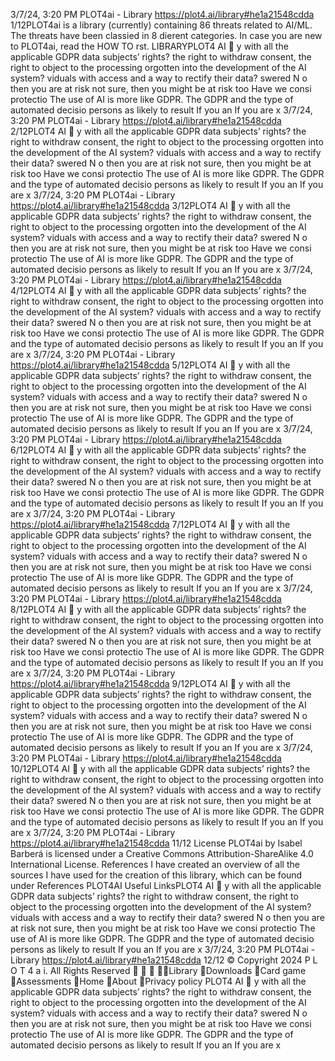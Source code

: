 3/7/24, 3:20 PM PLOT4ai - Library
https://plot4.ai/library#he1a21548cdda 1/12PLOT4ai is a library (currently) containing 86 threats related to
AI/ML. The threats have been classi ed in 8 di erent categories.
In case you are new to PLOT4ai, read the HOW TO  rst.
LIBRARYPLOT4
AI 
y with all the applicable GDPR data
subjects’ rights?
the right to withdraw consent, the right to object to the processing
 orgotten into the development of the AI system?
 viduals with access and a way to rectify their data?
swered N o then you are at risk
 not sure, then you might be at risk too
Have we consi
protectio
The use of AI is more like
GDPR. The GDPR and the 
type of automated decisio
persons as likely to result 
If you an
If you are 
x
3/7/24, 3:20 PM PLOT4ai - Library
https://plot4.ai/library#he1a21548cdda 2/12PLOT4
AI 
y with all the applicable GDPR data
subjects’ rights?
the right to withdraw consent, the right to object to the processing
 orgotten into the development of the AI system?
 viduals with access and a way to rectify their data?
swered N o then you are at risk
 not sure, then you might be at risk too
Have we consi
protectio
The use of AI is more like
GDPR. The GDPR and the 
type of automated decisio
persons as likely to result 
If you an
If you are 
x
3/7/24, 3:20 PM PLOT4ai - Library
https://plot4.ai/library#he1a21548cdda 3/12PLOT4
AI 
y with all the applicable GDPR data
subjects’ rights?
the right to withdraw consent, the right to object to the processing
 orgotten into the development of the AI system?
 viduals with access and a way to rectify their data?
swered N o then you are at risk
 not sure, then you might be at risk too
Have we consi
protectio
The use of AI is more like
GDPR. The GDPR and the 
type of automated decisio
persons as likely to result 
If you an
If you are 
x
3/7/24, 3:20 PM PLOT4ai - Library
https://plot4.ai/library#he1a21548cdda 4/12PLOT4
AI 
y with all the applicable GDPR data
subjects’ rights?
the right to withdraw consent, the right to object to the processing
 orgotten into the development of the AI system?
 viduals with access and a way to rectify their data?
swered N o then you are at risk
 not sure, then you might be at risk too
Have we consi
protectio
The use of AI is more like
GDPR. The GDPR and the 
type of automated decisio
persons as likely to result 
If you an
If you are 
x
3/7/24, 3:20 PM PLOT4ai - Library
https://plot4.ai/library#he1a21548cdda 5/12PLOT4
AI 
y with all the applicable GDPR data
subjects’ rights?
the right to withdraw consent, the right to object to the processing
 orgotten into the development of the AI system?
 viduals with access and a way to rectify their data?
swered N o then you are at risk
 not sure, then you might be at risk too
Have we consi
protectio
The use of AI is more like
GDPR. The GDPR and the 
type of automated decisio
persons as likely to result 
If you an
If you are 
x
3/7/24, 3:20 PM PLOT4ai - Library
https://plot4.ai/library#he1a21548cdda 6/12PLOT4
AI 
y with all the applicable GDPR data
subjects’ rights?
the right to withdraw consent, the right to object to the processing
 orgotten into the development of the AI system?
 viduals with access and a way to rectify their data?
swered N o then you are at risk
 not sure, then you might be at risk too
Have we consi
protectio
The use of AI is more like
GDPR. The GDPR and the 
type of automated decisio
persons as likely to result 
If you an
If you are 
x
3/7/24, 3:20 PM PLOT4ai - Library
https://plot4.ai/library#he1a21548cdda 7/12PLOT4
AI 
y with all the applicable GDPR data
subjects’ rights?
the right to withdraw consent, the right to object to the processing
 orgotten into the development of the AI system?
 viduals with access and a way to rectify their data?
swered N o then you are at risk
 not sure, then you might be at risk too
Have we consi
protectio
The use of AI is more like
GDPR. The GDPR and the 
type of automated decisio
persons as likely to result 
If you an
If you are 
x
3/7/24, 3:20 PM PLOT4ai - Library
https://plot4.ai/library#he1a21548cdda 8/12PLOT4
AI 
y with all the applicable GDPR data
subjects’ rights?
the right to withdraw consent, the right to object to the processing
 orgotten into the development of the AI system?
 viduals with access and a way to rectify their data?
swered N o then you are at risk
 not sure, then you might be at risk too
Have we consi
protectio
The use of AI is more like
GDPR. The GDPR and the 
type of automated decisio
persons as likely to result 
If you an
If you are 
x
3/7/24, 3:20 PM PLOT4ai - Library
https://plot4.ai/library#he1a21548cdda 9/12PLOT4
AI 
y with all the applicable GDPR data
subjects’ rights?
the right to withdraw consent, the right to object to the processing
 orgotten into the development of the AI system?
 viduals with access and a way to rectify their data?
swered N o then you are at risk
 not sure, then you might be at risk too
Have we consi
protectio
The use of AI is more like
GDPR. The GDPR and the 
type of automated decisio
persons as likely to result 
If you an
If you are 
x
3/7/24, 3:20 PM PLOT4ai - Library
https://plot4.ai/library#he1a21548cdda 10/12PLOT4
AI 
y with all the applicable GDPR data
subjects’ rights?
the right to withdraw consent, the right to object to the processing
 orgotten into the development of the AI system?
 viduals with access and a way to rectify their data?
swered N o then you are at risk
 not sure, then you might be at risk too
Have we consi
protectio
The use of AI is more like
GDPR. The GDPR and the 
type of automated decisio
persons as likely to result 
If you an
If you are 
x
3/7/24, 3:20 PM PLOT4ai - Library
https://plot4.ai/library#he1a21548cdda 11/12
License
PLOT4ai by Isabel Barberá is licensed under a Creative Commons
Attribution-ShareAlike 4.0 International License.
References
I have created an overview of all the sources I have used for the
creation of this library, which can be found under References
PLOT4AI
Useful LinksPLOT4
AI 
y with all the applicable GDPR data
subjects’ rights?
the right to withdraw consent, the right to object to the processing
 orgotten into the development of the AI system?
 viduals with access and a way to rectify their data?
swered N o then you are at risk
 not sure, then you might be at risk too
Have we consi
protectio
The use of AI is more like
GDPR. The GDPR and the 
type of automated decisio
persons as likely to result 
If you an
If you are 
x
3/7/24, 3:20 PM PLOT4ai - Library
https://plot4.ai/library#he1a21548cdda 12/12
© Copyright 2024 P L O T 4 a i. All Rights Reserved
   Library
Downloads
Card game
Assessments
Home
About
Privacy policy PLOT4
AI 
y with all the applicable GDPR data
subjects’ rights?
the right to withdraw consent, the right to object to the processing
 orgotten into the development of the AI system?
 viduals with access and a way to rectify their data?
swered N o then you are at risk
 not sure, then you might be at risk too
Have we consi
protectio
The use of AI is more like
GDPR. The GDPR and the 
type of automated decisio
persons as likely to result 
If you an
If you are 
x
